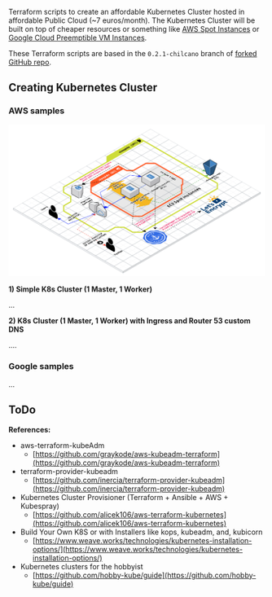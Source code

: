 Terraform scripts to create an affordable Kubernetes Cluster hosted in affordable Public Cloud (~7 euros/month).
The Kubernetes Cluster will be built on top of cheaper resources or something like [AWS Spot Instances](https://aws.amazon.com/ec2/spot) or [Google Cloud Preemptible VM Instances](https://cloud.google.com/preemptible-vms).

These Terraform scripts are based in the `0.2.1-chilcano` branch of [forked GitHub repo](https://github.com/chilcano/kubeadm-aws). 

## Creating Kubernetes Cluster

### AWS samples

![affordablek8s-aws-01-arch-ingress-dns-tls-cert-manager](20200129-affordablek8s-aws-01-arch-ingress-dns-tls-cert-manager.png)

**1) Simple K8s Cluster (1 Master, 1 Worker)**

...

**2) K8s Cluster (1 Master, 1 Worker) with Ingress and Router 53 custom DNS**

....

### Google samples

...

## ToDo

**References:**

- aws-terraform-kubeAdm
  * [https://github.com/graykode/aws-kubeadm-terraform](https://github.com/graykode/aws-kubeadm-terraform)
- terraform-provider-kubeadm
  * [https://github.com/inercia/terraform-provider-kubeadm](https://github.com/inercia/terraform-provider-kubeadm)
- Kubernetes Cluster Provisioner (Terraform + Ansible + AWS + Kubespray)
  * [https://github.com/alicek106/aws-terraform-kubernetes](https://github.com/alicek106/aws-terraform-kubernetes)
- Build Your Own K8S or with Installers like kops, kubeadm, and, kubicorn
  * [https://www.weave.works/technologies/kubernetes-installation-options/](https://www.weave.works/technologies/kubernetes-installation-options/)
- Kubernetes clusters for the hobbyist
  * [https://github.com/hobby-kube/guide](https://github.com/hobby-kube/guide)